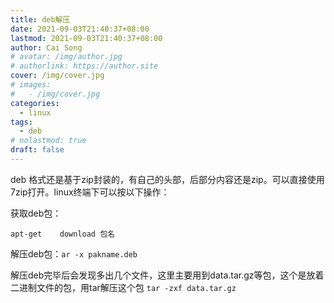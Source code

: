 ```yaml
---
title: deb解压
date: 2021-09-03T21:40:37+08:00
lastmod: 2021-09-03T21:40:37+08:00
author: Cai Song
# avatar: /img/author.jpg
# authorlink: https://author.site
cover: /img/cover.jpg
# images:
#   - /img/cover.jpg
categories:
  - linux
tags:
  - deb
# nolastmod: true
draft: false
---
```


deb 格式还是基于zip封装的，有自己的头部，后部分内容还是zip。可以直接使用7zip打开。linux终端下可以按以下操作：
<!--more-->

获取deb包：
```shell
apt-get    download 包名
```

解压deb包：`ar -x pakname.deb`

解压deb完毕后会发现多出几个文件，这里主要用到data.tar.gz等包，这个是放着二进制文件的包，用tar解压这个包
`tar -zxf data.tar.gz`

